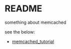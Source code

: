 README
===

something about memcached

see the below:

- [memcached\_tutorial](memcached\_tutorial.md)
